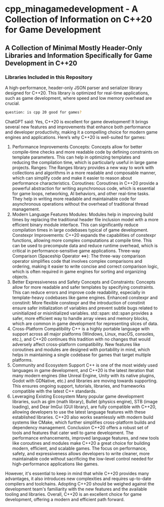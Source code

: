 # cpp_minagamedevelopment - A Collection of Information on C++20 for Game Development


## A Collection of Minimal Mostly Header-Only Libraries and Information Specifically for Game Development in C++20

### Libraries Included in this Repository
A high-performance, header-only JSON parser and serializer library designed for C++20. This library is optimized for real-time applications, such as game development, where speed and low memory overhead are crucial.


```bash
question: is cpp 20 good for games?
```
ChatGPT said:
Yes, C++20 is excellent for game development! It brings several new features and improvements that enhance both performance and developer productivity, making it a compelling choice for modern game engines and applications. Here’s why C++20 is well-suited for games:

1. Performance Improvements
Concepts: Concepts allow for better compile-time checks and more readable code by defining constraints on template parameters. This can help in optimizing templates and reducing the compilation time, which is particularly useful in large game projects.
Ranges: The Ranges library provides a new way to work with collections and algorithms in a more readable and composable manner, which can simplify code and make it easier to reason about performance characteristics.
Coroutines: Coroutines in C++20 provide a powerful abstraction for writing asynchronous code, which is essential for game loops, networking, AI behaviors, and other real-time tasks. They help in writing more readable and maintainable code for asynchronous operations without the overhead of traditional thread management.
2. Modern Language Features
Modules: Modules help in improving build times by replacing the traditional header file inclusion model with a more efficient binary module interface. This can significantly reduce compilation times in large codebases typical of game development.
Constexpr Improvements: C++20 expands the capabilities of constexpr functions, allowing more complex computations at compile time. This can be used to precompute data and reduce runtime overhead, which is critical in performance-sensitive game applications.
Three-way Comparison (Spaceship Operator <=>): The three-way comparison operator simplifies code that involves complex comparisons and ordering, making it easier to write concise and correct comparison logic, which is often required in game engines for sorting and organizing objects.
3. Better Expressiveness and Safety
Concepts and Constraints: Concepts allow for more readable and safer templates by specifying constraints. This can reduce errors and improve code readability, especially in template-heavy codebases like game engines.
Enhanced constexpr and constinit: More flexible constexpr and the introduction of constinit ensure safer initialization of variables and prevent subtle bugs related to uninitialized or misinitialized variables.
std::span: std::span provides a safer, more efficient way to handle array views and memory blocks, which are common in game development for representing slices of data.
4. Cross-Platform Compatibility
C++ is a highly portable language with support across all major platforms (Windows, Linux, macOS, consoles, etc.), and C++20 continues this tradition with no changes that would adversely affect cross-platform compatibility.
New features like coroutines and modules are designed with portability in mind, which helps in maintaining a single codebase for games that target multiple platforms.
5. Community and Ecosystem Support
C++ is one of the most widely used languages in game development, and C++20 is the latest iteration that many modern engines (like Unreal Engine, Unity with its native plugins, Godot with GDNative, etc.) and libraries are moving towards supporting. This ensures ongoing support, tutorials, libraries, and frameworks compatible with the latest C++ standards.
6. Leveraging Existing Ecosystem
Many popular game development libraries, such as glm (math library), Bullet (physics engine), STB (image loading), and Dear ImGui (GUI library), are fully compatible with C++20, allowing developers to use the latest language features with these established libraries.
C++20 also works seamlessly with modern build systems like CMake, which further simplifies cross-platform builds and dependency management.
Conclusion
C++20 offers a robust set of tools and features that cater well to game development. The performance enhancements, improved language features, and new tools like coroutines and modules make C++20 a great choice for building modern, efficient, and scalable games. The focus on performance, safety, and expressiveness allows developers to write cleaner, more maintainable code without sacrificing the low-level control needed for high-performance applications like games.

However, it's essential to keep in mind that while C++20 provides many advantages, it also introduces new complexities and requires up-to-date compilers and toolchains. Adopting C++20 should be weighed against the development team's familiarity with the new features and the available tooling and libraries. Overall, C++20 is an excellent choice for game development, offering a modern and efficient path forward.
